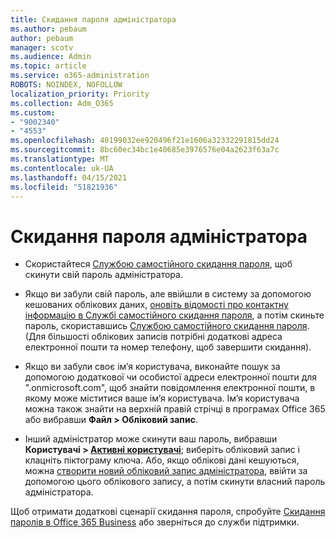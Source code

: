 ```yaml
---
title: Скидання пароля адміністратора
ms.author: pebaum
author: pebaum
manager: scotv
ms.audience: Admin
ms.topic: article
ms.service: o365-administration
ROBOTS: NOINDEX, NOFOLLOW
localization_priority: Priority
ms.collection: Adm_O365
ms.custom:
- "9002340"
- "4553"
ms.openlocfilehash: 40199032ee920496f21e1606a32332291815dd24
ms.sourcegitcommit: 8bc60ec34bc1e40685e3976576e04a2623f63a7c
ms.translationtype: MT
ms.contentlocale: uk-UA
ms.lasthandoff: 04/15/2021
ms.locfileid: "51821936"
---
```

# <a name="admin-password-reset"></a>Скидання пароля адміністратора

- Скористайтеся [Службою самостійного скидання пароля](https://passwordreset.microsoftonline.com/), щоб скинути свій пароль адміністратора.

- Якщо ви забули свій пароль, але ввійшли в систему за допомогою кешованих облікових даних, [оновіть відомості про контактну інформацію в Службі самостійного скидання пароля](https://go.microsoft.com/fwlink/?linkid=849451), а потім скиньте пароль, скориставшись [Службою самостійного скидання пароля](https://passwordreset.microsoftonline.com/).  (Для більшості облікових записів потрібні додаткові адреса електронної пошти та номер телефону, щоб завершити скидання).

- Якщо ви забули своє ім’я користувача, виконайте пошук за допомогою додаткової чи особистої адреси електронної пошти для ".onmicrosoft.com", щоб знайти повідомлення електронної пошти, в якому може міститися ваше ім’я користувача.  Ім’я користувача можна також знайти на верхній правій стрічці в програмах Office 365 або вибравши **Файл > Обліковий запис**.

- Інший адміністратор може скинути ваш пароль, вибравши **Користувачі > [Активні користувачі](https://portal.office.com/adminportal/home#/users)**; виберіть обліковий запис і клацніть піктограму ключа.  Або, якщо облікові дані кешуються, можна [створити новий обліковий запис адміністратора](https://portal.office.com/adminportal/home#/users), ввійти за допомогою цього облікового запису, а потім скинути власний пароль адміністратора.

Щоб отримати додаткові сценарії скидання пароля, спробуйте [Скидання паролів в Office 365 Business](https://docs.microsoft.com/microsoft-365/admin/add-users/reset-passwords) або зверніться до служби підтримки.
